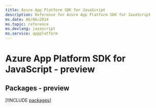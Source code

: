 ```yaml
---
title: Azure App Platform SDK for JavaScript
description: Reference for Azure App Platform SDK for JavaScript
ms.date: 06/06/2024
ms.topic: reference
ms.devlang: javascript
ms.service: appplatform
---
```

# Azure App Platform SDK for JavaScript - preview
## Packages - preview
[!INCLUDE [packages](app-platform-index.md)]